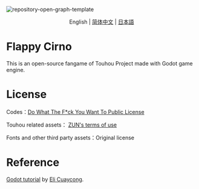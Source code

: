 

![repository-open-graph-template](https://user-images.githubusercontent.com/34388992/127737185-d8a0e478-cf9e-4463-8771-14860f43b49e.png)

<p align="center">
    <span>English</span> 
    |
    <a href="https://github.com/net-oil-man/Flappy-Cirno/blob/main/README-zh-sc.MD">简体中文</a>
    |
    <a href="https://github.com/net-oil-man/Flappy-Cirno/blob/main/README-ja.MD">日本語</a> 
</p>

# Flappy Cirno
This is an open-source fangame of Touhou Project made with Godot game engine.

# License
Codes：[Do What The F*ck You Want To Public License](https://github.com/net-oil-man/Flappy-Cirno/blob/main/LICENSE)

Touhou related assets： [ZUN's terms of use](https://web.archive.org/web/20080724144606/http://www.geocities.co.jp/Playtown-Yoyo/1736/t-081-2.html)

Fonts and other third party assets：Original license

# Reference

[Godot tutorial](https://youtu.be/Kt1njjNGbSg) by [Eli Cuaycong](https://www.youtube.com/channel/UCoTXIeHJP7_PukZOCK2C2RA).
